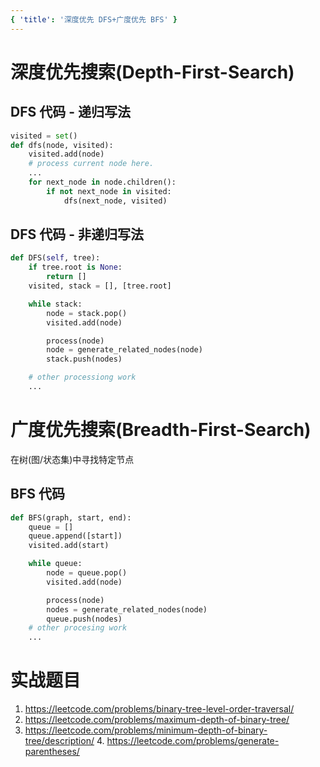 ```yaml
---
{ 'title': '深度优先 DFS+广度优先 BFS' }
---
```


# 深度优先搜索(Depth-First-Search)

## DFS 代码 - 递归写法

```python
visited = set()
def dfs(node, visited):
    visited.add(node)
    # process current node here.
    ...
    for next_node in node.children():
        if not next_node in visited:
            dfs(next_node, visited)
```

## DFS 代码 - 非递归写法

```python
def DFS(self, tree):
    if tree.root is None:
        return []
    visited, stack = [], [tree.root]

    while stack:
        node = stack.pop()
        visited.add(node)

        process(node)
        node = generate_related_nodes(node)
        stack.push(nodes)

    # other processiong work
    ...
```

# 广度优先搜索(Breadth-First-Search)

在树(图/状态集)中寻找特定节点

## BFS 代码

```python
def BFS(graph, start, end):
    queue = []
    queue.append([start])
    visited.add(start)

    while queue:
        node = queue.pop()
        visited.add(node)

        process(node)
        nodes = generate_related_nodes(node)
        queue.push(nodes)
    # other procesing work
    ...
```

# 实战题⽬

1. https://leetcode.com/problems/binary-tree-level-order-traversal/
2. https://leetcode.com/problems/maximum-depth-of-binary-tree/
3. https://leetcode.com/problems/minimum-depth-of-binary-tree/description/ 4. https://leetcode.com/problems/generate-parentheses/
